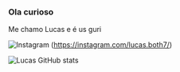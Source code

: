 ### Ola curioso 

Me chamo Lucas e é us guri

![Instagram](https://img.shields.io/badge/Instagram-E4405F?style=for-the-badge&logo=instagram&logoColor=white) (https://instagram.com/lucas.both7/)

![Lucas GitHub stats](https://github-readme-stats.vercel.app/api?username=lucasboth7&show_icons=true&theme=radical)
